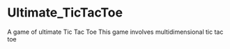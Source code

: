 # Ultimate_TicTacToe
A game of ultimate Tic Tac Toe
This game involves multidimensional tic tac toe

